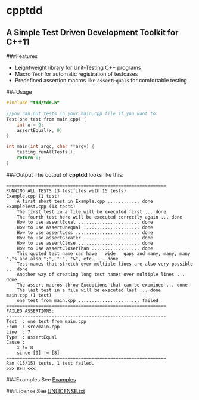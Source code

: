 cpptdd
=======
A Simple Test Driven Development Toolkit for C++11
-------
###Features

- Leightweight library for Unit-Testing C++ programs
- Macro ```Test``` for automatic registration of testcases
- Predefined assertion macros like ```assertEquals``` for comfortable testing

###Usage
```c++
#include "tdd/tdd.h"

//you can put tests in your main.cpp file if you want to
Test(one test from main.cpp) {
	int x = 9;
	assertEqual(x, 9)
}

int main(int argc, char **argv) {
	testing.runAllTests();
	return 0;
}
```

###Output
The output of **cpptdd** looks like this:
```
============================================================
RUNNING ALL TESTS (3 testfiles with 15 tests)
Example.cpp (1 test)
    A first short test in Example.cpp ............ done
ExampleTest.cpp (13 tests)
    The first test in a file will be executed first ... done
    The fourth test here will be executed correctly again ... done
    How to use assertEqual ....................... done
    How to use assertUnequal ..................... done
    How to use assertLess ........................ done
    How to use assertGreater ..................... done
    How to use assertClose ....................... done
    How to use assertCloserThan .................. done
    This quoted test name can have   wide	gaps and many, many, many ","s and also ";", "'", "&", etc. ... done
    Test names that stretch over multiple lines are also very possible ... done
    Another way of creating long test names over multiple lines ... done
    The assert macros throw Exceptions that can be examined ... done
    The last test in a file will be executed last ... done
main.cpp (1 test)
    one test from main.cpp ....................... failed
============================================================
FAILED ASSERTIONS:
------------------------------------------------------------
Test  : one test from main.cpp
From  : src/main.cpp
Line  : 7
Type  : assertEqual
Cause :
    x != 8
    since [9] != [8]
============================================================
Ran (15/15) tests, 1 test failed.
>>> RED <<<
```

###Examples
See [Examples](src/examples)

###License
See [UNLICENSE.txt](UNLICENSE.txt)



